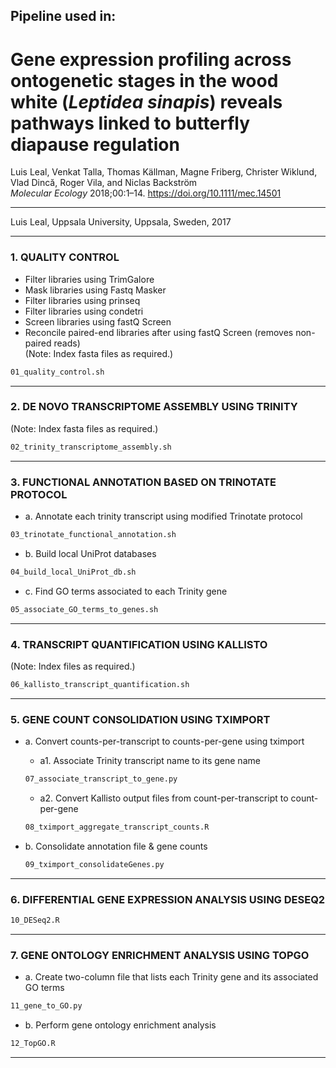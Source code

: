 ## Pipeline used in:
# Gene expression profiling across ontogenetic stages in the wood white (*Leptidea sinapis*) reveals pathways linked to butterfly diapause regulation
Luis Leal, Venkat Talla, Thomas Källman, Magne Friberg, Christer Wiklund, Vlad Dincă, Roger Vila, and Niclas Backström  
*Molecular Ecology* 2018;00:1–14. https://doi.org/10.1111/mec.14501
 
____

Luis Leal, Uppsala University, Uppsala, Sweden, 2017

_____
### 1. QUALITY CONTROL		
	
- Filter libraries using TrimGalore		
- Mask libraries using Fastq Masker		
- Filter libraries using prinseq		
- Filter libraries using condetri		
- Screen libraries using fastQ Screen		
- Reconcile paired-end libraries after using fastQ Screen (removes non-paired reads)		
(Note: Index fasta files as required.)	

```bash
01_quality_control.sh
```

_____
### 2. DE NOVO TRANSCRIPTOME ASSEMBLY USING TRINITY
(Note: Index fasta files as required.)
```bash
02_trinity_transcriptome_assembly.sh
```


____
### 3. FUNCTIONAL ANNOTATION BASED ON TRINOTATE PROTOCOL 		

- a. Annotate each trinity transcript using modified Trinotate protocol
```bash
03_trinotate_functional_annotation.sh
```


- b. Build local UniProt databases
```bash
04_build_local_UniProt_db.sh
```


- c. Find GO terms associated to each Trinity gene
```bash
05_associate_GO_terms_to_genes.sh
```


____
### 4. TRANSCRIPT QUANTIFICATION USING KALLISTO
(Note: Index files as required.)
```bash
06_kallisto_transcript_quantification.sh
```


____
### 5. GENE COUNT CONSOLIDATION USING TXIMPORT		
		
- a. Convert counts-per-transcript to counts-per-gene using tximport		
    - a1. Associate Trinity transcript name to its gene name
    ```bash
    07_associate_transcript_to_gene.py
    ```
    - a2. Convert Kallisto output files from count-per-transcript to count-per-gene
    ```bash
    08_tximport_aggregate_transcript_counts.R
    ```


- b. Consolidate annotation file & gene counts		
     ```bash
     09_tximport_consolidateGenes.py
     ```


____
### 6. DIFFERENTIAL GENE EXPRESSION ANALYSIS USING DESEQ2		
```bash
10_DESeq2.R
```

	
____	
### 7. GENE ONTOLOGY ENRICHMENT ANALYSIS USING TOPGO		
- a. Create two-column file that lists each Trinity gene and its associated GO terms
```bash
11_gene_to_GO.py
```

- b. Perform gene ontology enrichment analysis 
```bash
12_TopGO.R
```

____


